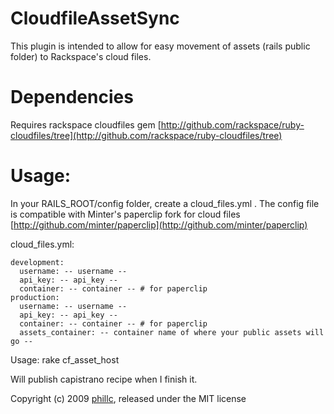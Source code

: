 CloudfileAssetSync
==================
This plugin is intended to allow for easy movement of assets (rails public folder) to Rackspace's cloud files.

Dependencies
==================

Requires rackspace cloudfiles gem
[http://github.com/rackspace/ruby-cloudfiles/tree](http://github.com/rackspace/ruby-cloudfiles/tree)

Usage:
==================
In your RAILS_ROOT/config folder, create a cloud_files.yml .
The config file is compatible with Minter's paperclip fork for cloud files [http://github.com/minter/paperclip](http://github.com/minter/paperclip)

cloud_files.yml:

    development:
      username: -- username --
      api_key: -- api_key --
      container: -- container -- # for paperclip
    production:
      username: -- username --
      api_key: -- api_key --
      container: -- container -- # for paperclip
      assets_container: -- container name of where your public assets will go --
    
Usage:
  rake cf_asset_host
    
Will publish capistrano recipe when I finish it.


Copyright (c) 2009 [phillc](http://kapsh.com), released under the MIT license
